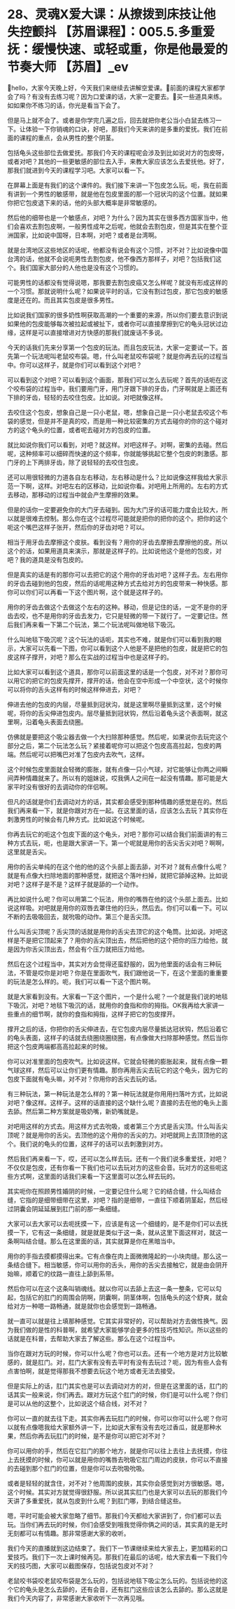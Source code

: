 # 28、灵魂X爱大课：从撩拨到床技让他失控颤抖 【苏眉课程】：005.5.多重爱抚：缓慢快速、或轻或重，你是他最爱的节奏大师 【苏眉】_ev

🎼hello，大家今天晚上好，今天我们来继续去讲解空爱课。🎼前面的课程大家都学会了吗？有没有去练习呢？因为口爱课的话，大家一定要去。🎼买一些道具来练。如如果你不练习的话，你光是看当下会了。

但是马上就不会了。或者是你学完几遍之后，回去就把你老公当小白鼠去练习一下。让体验一下你销魂的口诀，好吧，那我们今天来讲的是多重的爱抚。我们在前面的课程的重点，会从男性的整个阴茎。

包括龟头这些部位去做爱抚。那我们今天的课程呢会涉及到比如说对方的包皮呀，或者对吧？其他的一些更敏感的部位去入手，来教大家应该怎么去爱抚他。好了，那我们就进到今天的课程学习吧。大家可以看一下。

在屏幕上面是有我们的这个课件的。我们接下来讲一下包皮怎么玩。呃，我在前面有讲到一个男性的敏感带，就是他在包皮里面的那一个冠状沟的这个位置。就如果你把它包皮退下来的话，他的头部大概率是非常敏感的。

然后他的细带也是一个敏感点，对吧？为什么？因为其实在很多西方国家当中，他们会喜欢去割包皮啊，一般男性成年之后呢，他就会去割包皮，但是其实在整个亚洲国家，比如说中国呀，日本啊，对吧？或者是台湾啊。

就是台湾地区这些地区的话呢，他都没有说会有这个习惯，对不对？比如说像中国台湾的话，他就不会说呃男性去割包皮，他不像西方那样子，对吧？包括我们这个。我们国家大部分的人他也是没有这个习惯的。

可能男性的话都没有觉得说嗯，那我要去割包皮癌又怎么样呢？就没有形成这样的一个习惯。那就说明什么呢？如果说平时的话，它没有割过包皮，那它包皮的敏感度是还在的。而且其实包皮是很多男性。

比如说我们国家的很多奶性啊获取高潮的一个重要的来源，所以你们要去意识到说如果他的包皮能够每次被拉起或被扯下，或者你可以直接摩擦到它的龟头冠状过边缘，这样是可以直接增进对方快感的那我们就废话不多说。

今天的话我们先来分享第一个包皮的玩法。而且包皮玩法，大家一定要试一下。首先第一个玩法呢叫老鼠咬布袋。嗯，什么叫老鼠咬布袋呢？就是你再去玩的过程当中。你可以这样子，就是你们可以看到这个对吧？

可以看到这个对吧？可以看到这个画面，那我们可以怎么去玩呢？首先的话呃在这个咬布袋的过程当中，我们要用门牙，用门牙跟下排的牙齿，门牙啊就是上面还有下排的牙齿，轻轻的去咬住包皮。比如说。对吧就像这样。

去咬住这个包皮，想象自己是一只小老鼠，嗯，想象自己是一只小老鼠去咬这个布袋的感觉，但是并不是真的咬，而是用一种比较密集的方式去碰你的你的这个碰对方的这个龟头的位置，或者呢去碰对方的包皮的位置。

就比如说你我们可以看到，对吧？就这样。对吧这样子。对啊，密集的去碰。然后呢，这种频率可以细碎而快速的这个频率，你就能够挑起它整个包皮的刺激感。那门牙的上下两排牙齿，除了说轻轻的去咬住包皮。

还可以用很轻微的力道各自左右移动，左右移动是什么？比如说像这样我给大家示范一下啊，这样。对吧左右的区移动，比如说你看。对吧用上所用的。左右的方式去移动，那移动的过程当中就会产生摩擦的效果。

但是的话你一定要避免你的大门牙去碰到。因为大门牙的话可能力度会比较大，所以就是很难去控制。那么你在这个过程尽可能就是把你的把你的这个。把你的这个呃这个嘴巴这样子张开，然后你的牙齿对吧？可以。

相当于用牙齿去摩擦这个皮肤。看到没有？用你的牙齿去摩擦去摩擦他的皮。所以这个的话，如果用道具来演示，那就是这样子的。比如说他这个是他的包皮，对吧？我的道具是没有包皮的。

但是真实的话是有的那你可以去把它的这个用你的牙齿对吧？这样子去。左右用你的牙齿去碰到他的包皮，然后的话呢用这种方式去给对方的包皮带来一种快感。那你可以你们可以再看一下这个图片啊，这个就是这样子的。

用你的牙齿去做这个去做这个左右的这种。移动，但是记住的话，一定不是你的牙齿去咬，也不是用你的牙齿去发力，它只是轻微的带一下就行了。一定要记住。然后我们再来看一下第二个玩法，第二个玩法呢叫做地毯下吸沉。

什么叫地毯下吸沉呢？这个玩法的话呃，其实也不难，就是你们可以看到我的眼示，大家可以先看一下图，你可以看到这个人他是不是把他的包皮，就是把它的包皮这样子撑开，对吧？那么在实战的过程当中也是这样子的。

比如大家可以看到这个道具，那你可以前面这里的话是一个包皮，对不对？那你可以用它的把它的包皮先撑开，撑开的话，他会在空中形成一个中空状，这个时候你可以将你的舌头这样有的时候这样伸进去，对吧？

伸进去他的包皮的内层，尽量抵到冠状沟，就是这里啊尽量抵到这里，这个时候呢，将你的舌尖伸进包皮内。层尽量抵到冠状钩，然后沿着龟头这个表面啊，就这里啊，沿着龟头表面去绕圈。

仿佛就是要把这个吸尘器去做一个大扫除那种感觉。然后呢，如果说你去玩完这个部分之后，第二个玩法怎么玩？紧接着呢你可以把这个包皮高高拉起，包皮的两端。然后呢可以把嘴巴对准了包皮内去吹气，这样。

这个时候包皮里面就会轻微的膨胀，就有点像一只小气球，对它能够让你两之间瞬间弄种情趣就来了。所以有的姐妹说，哎我俩人之间在一起没有情趣。那可能是大家平时没有很好的去调动你的伴侣啊。

但凡的话就是你们去调动对方的话，其实都会感受到那种情趣的感觉是在的。然后我们再来看一下，就是你跟对方在一起。在这里面的话，应该怎么去玩？其实你在刺激男性的时候会有几种方式。比如说这个时候呢。

你再去玩它的呃这个包皮下面的这个龟头，对吧？那你可以结合我们前面讲的有三种方式去玩，呃，也是跟大家讲一下。第一个呢就是用你的舌尖舌尖对吧？啊啊，这里就是舌尖。

用你的舌尖单纯的在这个他的他的这个头部上面去舔，对不对？就有点像什么呢？就是有点像大扫除地面的那种感觉，就把这个落叶扫掉，就把它舔掉这种。比如说对吧？这样子是不是？这样子就是舔的一个动作。

再比如说什么呢？你可以用第二个玩法，用你的嘴唇在他的这个头部上面去。比如说这样吸。对吧就是用你的双唇去罩住他的归头，然后去。你们可以看一下。可以不断的去吸吸回去，就吮吸的动作。第三个是舌尖顶。

什么叫舌尖顶呢？舌尖顶的话就是用你的舌尖去顶它的这个龟筒。比如说。对吧这样是不是把它顶起来了？用你的舌尖顶出去，然后把他的这个把你的压力给他，就是因为你舌尖顶出去，然会有个压力就把压力给他。

然后在这个过程当中，其实对方会觉得还蛮舒服的，因为他里面的话会有三种玩法，不管是哎你是对吧？你是在里面吹气，我们跟他说一下，在这个里面的重重要的玩法是怎么样的。呃，我们可以看一下这个图片啊。

就是大家看到没有。大家看一下这个图片，一个是什么呢？一个就是我们说的地毯下吸沉，对吧？地毯下吸沉的话，就用你的食指和你的拇指。OK我再给大家讲一些重点的细节啊，就你的食指和拇指，这样子把它的包皮撑开。

撑开之后的话，你把你的舌尖伸进去，在它包皮内层尽量抵达冠状钩，然后沿着它的龟头表面，这样子的话就去绕圈绕圈绕圈，有点像做大扫除那种感觉。然后当你把这个包皮两端都高高拉起来的时候。

你可以对准里面的包皮吹气。比如说这样。它就会轻微的膨胀起来，就有点像一颗气球这样，然后可以让你们更有情趣。那你再用舌尖去玩它的这个龟头，因为它的包皮下面就有龟头嘛，对不对？你用你的舌尖去玩的话。

有三种玩法，第一种玩法是怎么样的？第一种玩法就是你用用扫落叶方式，比如说对吧？像这样。这样子。这样的话直接的这个缺什么呢？直接的去在他的龟头上面去舔。然后第二种方案就是吸奶嘴，新奶嘴就是。

对吧用这样的方式去。用这样方式去吮吸，或者第三个方式是舌尖顶。什么叫舌尖顶呢？就是用你的舌尖。去顶他的这个用你的舌尖的力。对吧就网上去顶顶他的这个。我们说的龟头的位置，这样子的话可以去刺激到对方。

然后我们再来看一下，哎，还可以怎么样去玩。还有一个我们说多重爱抚，对吧？不仅仅是包皮，还有你看一下我们也可以去玩对方的这些会音。玩对方的这些呃这些方式啊，这里面的话我们来看一下这里面可以怎么样去玩的。

其实呃你在照顾男性婚阴的时候，一定要记住什么呢？它的结合缝，什么叫结合缝，它指的是细带细带在这里，对吧？指的是细带，一直往下顺着阴茎起，然后经过阴囊会阴延延展到肛门前的那一条细缝。

大家可以去大家可以去呃抚摸一下，应该是有这一个细缝的，是不是你们可以去抚摸一下，它有这一条细缝，就是就是类似于这一条，就从这里下面这样对，就这一条啊叫结合缝。那么在这里面的话，其实就算是你在黑暗当中。

用你的手指去摸都摸得出来。它有点像在肉上面微微隆起的一小块肉缝。那么这一条结合缝下。相当敏感，你可以用你的舌头，用你的舌尖去接触它，就是由会阴开始嘛，顺着它的纹路一直往上舔到系带。

然后你可以在这个这条叫销魂线。就以你可以去舔上去这一条一整条，它可以勾起，包括它的肛门的周围会阴啊，阴囊啊，阴茎体啊，包括龟头的这个舒爽，就会给对方一种嗯一路畅通，就是就你也会感觉到一路畅通。

就一直可以就是往上填那种感觉。它其实非常好的，可以帮助对方去做性换气。因为我们做的是性的科普啊，就希望大家能够学会更多的性技巧性知识。所以这些的话就是在科普，去帮助大家去了解这些。那么在这个过程当中。

当你在跟对方玩的时候，你可以什么呢？你也可以去。还有一个地方是对方比较敏感的，就是肛门。对，肛门大家有没有去平时有没有去玩过？呃，因为有些人会有点害怕啊，就是觉得那我不想要去玩这个地方或者无法去接受。

但是实际上的话，肛门其实也是可以去调动对方的对，但是在这里面的话，肛门的话其实一般来说，你们再去。跟对方玩这个肛门的时候，你们是可以什么呢？你们是可以从他的这整个，比如说这个结合线，对不对？

你可以一直的就去往下走。其实你再去玩肛门的时候，你可以你可以什么呢？你可以就有点像嗯我给大家额外讲一下，比如说大家有没有去吃过香瓜，就是那种水果，然后你再去玩肛门的时候，是不是你可以把它对不对？

你可以用你的手，然后在它肛门的那个地方，就是你可以往上去往上去抚摸，你往上去抚摸的时候，你可以就是用你的嘴唇去吮吸它肛门周边的皮肤，你可以不直接的去碰到那个肛门的位置，但是你可以去吮吸吮吸。

或者是轻轻的就含住，对不对？他周围的皮肤，其实你会感觉到对方很敏感。嗯，这个时候。其实对方就觉得很舒服。所以说其实肛门也是大家可以去玩的那我们今天讲了多重爱抚，就从包皮到什么呢？到肛门哪，到结合缝这些。

嗯，平时可能会被大家忽略了细节。那我们今天都给大家讲到了，你们都可以去玩。当你们再去玩的时候，你们会感受到哦我觉得你俩之间的话，其实真的是无时无刻都可以有情趣。那非常感谢大家的收听。

我们今天的直播就到这边结束了。我们下一节课继续来给大家去上，更加精彩的口爱技巧。我们下一次上课时候再见。那我们在最后的话呢，给大家去看一下我们今天的技巧图，大家可以截图保存，包括说包皮对不对？

老鼠咬书袋咬老鼠咬布袋是怎么玩的，包括说地毯下吸尘怎么玩的。包括说他的这个它的龟头是怎么去舔的，还有会音，还有肛门这些应该怎么去舔的。那么这就是我们今天内容了，非常感谢大家收听下一次再见哦。

